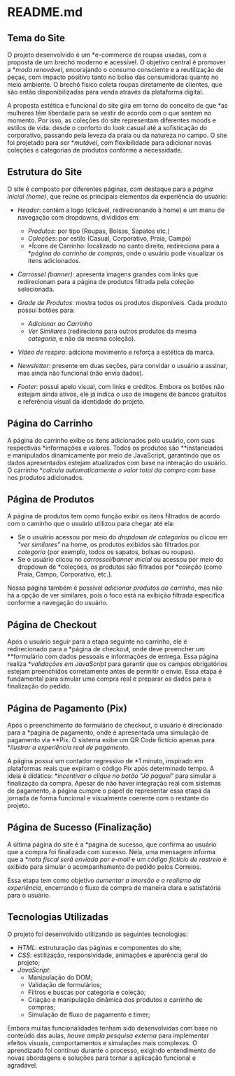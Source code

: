 # README.md

## Tema do Site

O projeto desenvolvido é um *e-commerce de roupas usadas, com a proposta de um brechó moderno e acessível. O objetivo central é promover a **moda renovável*, encorajando o consumo consciente e a reutilização de peças, com impacto positivo tanto no bolso das consumidoras quanto no meio ambiente. O brechó físico coleta roupas diretamente de clientes, que são então disponibilizadas para venda através da plataforma digital.

A proposta estética e funcional do site gira em torno do conceito de que *as mulheres têm liberdade para se vestir de acordo com o que sentem no momento. Por isso, as coleções do site representam diferentes moods e estilos de vida: desde o conforto do look casual até a sofisticação do corporativo, passando pela leveza da praia ou da natureza no campo. O site foi projetado para ser **mutável*, com flexibilidade para adicionar novas coleções e categorias de produtos conforme a necessidade.

## Estrutura do Site

O site é composto por diferentes páginas, com destaque para a *página inicial (home)*, que reúne os principais elementos da experiência do usuário:

- *Header*: contém a logo (clicável, redirecionando à home) e um menu de navegação com dropdowns, divididos em:
  - *Produtos*: por tipo (Roupas, Bolsas, Sapatos etc.)
  - *Coleções*: por estilo (Casual, Corporativo, Praia, Campo)
  - *Ícone de Carrinho: localizado no canto direito, redireciona para a **página do carrinho de compras*, onde o usuário pode visualizar os itens adicionados.

- *Carrossel (banner)*: apresenta imagens grandes com links que redirecionam para a página de produtos filtrada pela coleção selecionada.

- *Grade de Produtos*: mostra todos os produtos disponíveis. Cada produto possui botões para:
  - *Adicionar ao Carrinho*
  - *Ver Similares* (redireciona para outros produtos da mesma *categoria*, e não da mesma coleção).

- *Vídeo de respiro*: adiciona movimento e reforça a estética da marca.

- *Newsletter*: presente em duas seções, para convidar o usuário a assinar, mas ainda não funcional (não envia dados).

- *Footer*: possui apelo visual, com links e créditos. Embora os botões não estejam ainda ativos, ele já indica o uso de imagens de bancos gratuitos e referência visual da identidade do projeto.

## Página do Carrinho

A página do carrinho exibe os itens adicionados pelo usuário, com suas respectivas *informações e valores. Todos os produtos são **instanciados e manipulados dinamicamente por meio de JavaScript, garantindo que os dados apresentados estejam atualizados com base na interação do usuário. O carrinho **calcula automaticamente o valor total da compra* com base nos produtos adicionados.

## Página de Produtos

A página de produtos tem como função exibir os itens filtrados de acordo com o caminho que o usuário utilizou para chegar até ela:

- Se o usuário acessou por meio do *dropdown de categorias* ou clicou em *"ver similares"* na home, os produtos exibidos são filtrados por *categoria* (por exemplo, todos os sapatos, bolsas ou roupas).
- Se o usuário clicou no *carrossel/banner inicial* ou acessou por meio do dropdown de *coleções, os produtos são filtrados por **coleção* (como Praia, Campo, Corporativo, etc.).

Nessa página também é possível *adicionar produtos ao carrinho*, mas não há a opção de ver similares, pois o foco está na exibição filtrada específica conforme a navegação do usuário.

## Página de Checkout

Após o usuário seguir para a etapa seguinte no carrinho, ele é redirecionado para a *página de checkout, onde deve preencher um **formulário com dados pessoais e informações de entrega. Essa página realiza **validações em JavaScript* para garantir que os campos obrigatórios estejam preenchidos corretamente antes de permitir o envio. Essa etapa é fundamental para simular uma compra real e preparar os dados para a finalização do pedido.

## Página de Pagamento (Pix)

Após o preenchimento do formulário de checkout, o usuário é direcionado para a *página de pagamento, onde é apresentada uma simulação de pagamento via **Pix. O sistema exibe um QR Code fictício apenas para **ilustrar a experiência real de pagamento*.

A página possui um contador regressivo de *1 minuto, inspirado em plataformas reais que expiram o código Pix após determinado tempo. A ideia é didática: **incentivar o clique no botão "Já paguei"* para simular a finalização da compra. Apesar de não haver integração real com sistemas de pagamento, a página cumpre o papel de representar essa etapa da jornada de forma funcional e visualmente coerente com o restante do projeto.

## Página de Sucesso (Finalização)

A última página do site é a *página de sucesso, que confirma ao usuário que a compra foi finalizada com sucesso. Nela, uma mensagem informa que a **nota fiscal será enviada por e-mail* e um *código fictício de rastreio* é exibido para simular o acompanhamento do pedido pelos Correios.

Essa etapa tem como objetivo *aumentar a imersão e o realismo da experiência*, encerrando o fluxo de compra de maneira clara e satisfatória para o usuário.

## Tecnologias Utilizadas

O projeto foi desenvolvido utilizando as seguintes tecnologias:

- *HTML*: estruturação das páginas e componentes do site;
- *CSS*: estilização, responsividade, animações e aparência geral do projeto;
- *JavaScript*: 
  - Manipulação do DOM;
  - Validação de formulários;
  - Filtros e buscas por categoria e coleção;
  - Criação e manipulação dinâmica dos produtos e carrinho de compras;
  - Simulação de fluxo de pagamento e timer;

Embora muitas funcionalidades tenham sido desenvolvidas com base no conteúdo das aulas, *houve ampla pesquisa externa* para implementar efeitos visuais, comportamentos e simulações mais complexas. O aprendizado foi contínuo durante o processo, exigindo entendimento de novas abordagens e soluções para tornar a aplicação funcional e agradável.